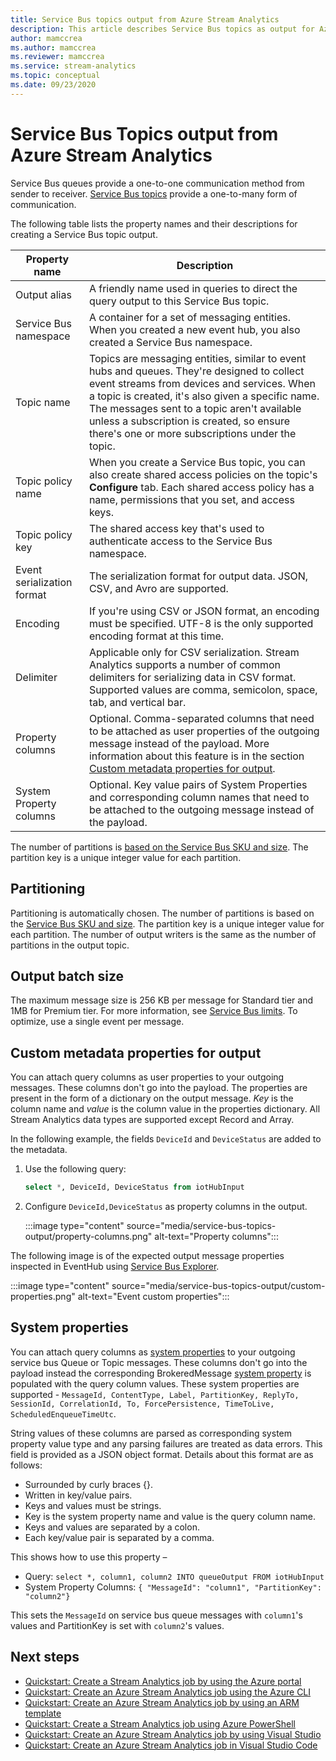 ```yaml
---
title: Service Bus topics output from Azure Stream Analytics
description: This article describes Service Bus topics as output for Azure Stream Analytics.
author: mamccrea
ms.author: mamccrea
ms.reviewer: mamccrea
ms.service: stream-analytics
ms.topic: conceptual
ms.date: 09/23/2020
---
```


# Service Bus Topics output from Azure Stream Analytics

Service Bus queues provide a one-to-one communication method from sender to receiver. [Service Bus topics](https://msdn.microsoft.com/library/azure/hh367516.aspx) provide a one-to-many form of communication.

The following table lists the property names and their descriptions for creating a Service Bus topic output.

| Property name | Description |
| --- | --- |
| Output alias |A friendly name used in queries to direct the query output to this Service Bus topic. |
| Service Bus namespace |A container for a set of messaging entities. When you created a new event hub, you also created a Service Bus namespace. |
| Topic name |Topics are messaging entities, similar to event hubs and queues. They're designed to collect event streams from devices and services. When a topic is created, it's also given a specific name. The messages sent to a topic aren't available unless a subscription is created, so ensure there's one or more subscriptions under the topic. |
| Topic policy name |When you create a Service Bus topic, you can also create shared access policies on the topic's **Configure** tab. Each shared access policy has a name, permissions that you set, and access keys. |
| Topic policy key |The shared access key that's used to authenticate access to the Service Bus namespace. |
| Event serialization format |The serialization format for output data. JSON, CSV, and Avro are supported. |
| Encoding |If you're using CSV or JSON format, an encoding must be specified. UTF-8 is the only supported encoding format at this time. |
| Delimiter |Applicable only for CSV serialization. Stream Analytics supports a number of common delimiters for serializing data in CSV format. Supported values are comma, semicolon, space, tab, and vertical bar. |
| Property columns | Optional. Comma-separated columns that need to be attached as user properties of the outgoing message instead of the payload. More information about this feature is in the section [Custom metadata properties for output](#custom-metadata-properties-for-output). |
| System Property columns | Optional. Key value pairs of System Properties and corresponding column names that need to be attached to the outgoing message instead of the payload. |

The number of partitions is [based on the Service Bus SKU and size](../service-bus-messaging/service-bus-partitioning.md). The partition key is a unique integer value for each partition.

## Partitioning

Partitioning is automatically chosen. The number of partitions is based on the [Service Bus SKU and size](../service-bus-messaging/service-bus-partitioning.md). The partition key is a unique integer value for each partition. The number of output writers is the same as the number of partitions in the output topic.

## Output batch size

The maximum message size is 256 KB per message for Standard tier and 1MB for Premium tier. For more information, see [Service Bus limits](../service-bus-messaging/service-bus-quotas.md). To optimize, use a single event per message.

## Custom metadata properties for output

You can attach query columns as user properties to your outgoing messages. These columns don't go into the payload. The properties are present in the form of a dictionary on the output message. *Key* is the column name and *value* is the column value in the properties dictionary. All Stream Analytics data types are supported except Record and Array.

In the following example, the fields `DeviceId` and `DeviceStatus` are added to the metadata.

1. Use the following query:

   ```sql
   select *, DeviceId, DeviceStatus from iotHubInput
   ```

1. Configure `DeviceId,DeviceStatus` as property columns in the output.

   :::image type="content" source="media/service-bus-topics-output/property-columns.png" alt-text="Property columns":::

The following image is of the expected output message properties inspected in EventHub using [Service Bus Explorer](https://github.com/paolosalvatori/ServiceBusExplorer).

:::image type="content" source="media/service-bus-topics-output/custom-properties.png" alt-text="Event custom properties":::

## System properties

You can attach query columns as [system properties](https://docs.microsoft.com/dotnet/api/microsoft.servicebus.messaging.brokeredmessage?view=azure-dotnet#properties&preserve-view=true) to your outgoing service bus Queue or Topic messages. 
These columns don't go into the payload instead the corresponding BrokeredMessage [system property](https://docs.microsoft.com/dotnet/api/microsoft.servicebus.messaging.brokeredmessage?view=azure-dotnet#properties&preserve-view=true) is populated with the query column values.
These system properties are supported - `MessageId, ContentType, Label, PartitionKey, ReplyTo, SessionId, CorrelationId, To, ForcePersistence, TimeToLive, ScheduledEnqueueTimeUtc`.

String values of these columns are parsed as corresponding system property value type and any parsing failures are treated as data errors.
This field is provided as a JSON object format. Details about this format are as follows:

* Surrounded by curly braces {}.
* Written in key/value pairs.
* Keys and values must be strings.
* Key is the system property name and value is the query column name.
* Keys and values are separated by a colon.
* Each key/value pair is separated by a comma.

This shows how to use this property –

* Query: `select *, column1, column2 INTO queueOutput FROM iotHubInput`
* System Property Columns:
`{ "MessageId": "column1", "PartitionKey": "column2"}`

This sets the `MessageId` on service bus queue messages with `column1`'s values and PartitionKey is set with `column2`'s values.

## Next steps

* [Quickstart: Create a Stream Analytics job by using the Azure portal](stream-analytics-quick-create-portal.md)
* [Quickstart: Create an Azure Stream Analytics job using the Azure CLI](quick-create-azure-cli.md)
* [Quickstart: Create an Azure Stream Analytics job by using an ARM template](quick-create-azure-resource-manager.md)
* [Quickstart: Create a Stream Analytics job using Azure PowerShell](stream-analytics-quick-create-powershell.md)
* [Quickstart: Create an Azure Stream Analytics job by using Visual Studio](stream-analytics-quick-create-vs.md)
* [Quickstart: Create an Azure Stream Analytics job in Visual Studio Code](quick-create-visual-studio-code.md)
